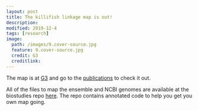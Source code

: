 ```yaml
---
layout: post
title: The killifish linkage map is out!
description:
modified: 2019-12-4
tags: [research]
image:
  path: /images/9.cover-source.jpg
  feature: 9.cover-source.jpg
  credit: G3
  creditlink:
---
```



The map is at [G3](https://www.g3journal.org/content/9/9/2851) and go to the [publications](http://jthmiller.github.io/publications/) to check it out.

All of the files to map the ensemble and NCBI genomes are available at the biostudies repo [here](https://www.ebi.ac.uk/biostudies/studies/S-BSST163). The repo contains annotated code to help you get you own map going.
